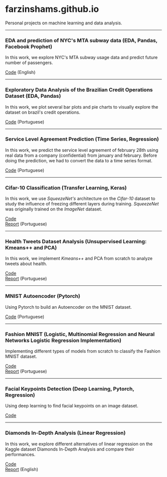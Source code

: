 # farzinshams.github.io

Personal projects on machine learning and data analysis.

---

### EDA and prediction of NYC's MTA subway data (EDA, Pandas, Facebook Prophet)

In this work, we explore NYC's MTA subway usage data and predict future number of passengers.

[Code](https://nbviewer.jupyter.org/github.com/farzinshams/farzinshams.github.io/blob/master/Portfolio/NYC%20Subway%20Prediction/NYC.ipynb) (English)


---

### Exploratory Data Analysis of the Brazilian Credit Operations Dataset (EDA, Pandas)

In this work, we plot several bar plots and pie charts to visually explore the dataset on brazil's credit operations.

[Code](https://nbviewer.jupyter.org/github/farzinshams/farzinshams.github.io/blob/master/Portfolio/Data%20Analysis/eda_credit.ipynb) (Portuguese)

---

### Service Level Agreement Prediction (Time Series, Regression)

In this work, we predict the service level agreement of february 28th using real data from a company (confidential) from january and february. Before doing the prediction, we had to convert the data to a time series format.

[Code](https://nbviewer.jupyter.org/github/farzinshams/farzinshams.github.io/blob/master/Portfolio/Time%20Series%20Prediction/sla_prediction.ipynb) (Portuguese)

---

### Cifar-10 Classification (Transfer Learning, Keras)

In this work, we use *SqueezeNet's* architecture on the *Cifar-10* dataset to study the influence of freezing different layers during training. *SqueezeNet* was originally trained on the *ImageNet* dataset.

[Code](https://nbviewer.jupyter.org/github/farzinshams/farzinshams.github.io/blob/master/Portfolio/Transfer%20Learning/code.ipynb)  
[Report](https://github.com/farzinshams/farzinshams.github.io/blob/master/Portfolio/Transfer%20Learning/transfer_learning.pdf) (Portuguese)

---

### Health Tweets Dataset Analysis (Unsupervised Learning: Kmeans++ and PCA)

In this work, we implement *Kmeans++* and PCA from scratch to analyze tweets about health.

[Code](https://nbviewer.jupyter.org/github/farzinshams/farzinshams.github.io/blob/master/Portfolio/Unsupervised%20Learning%20%28Kmeans%2C%20PCA%29/codigo.ipynb)  
[Report](https://github.com/farzinshams/farzinshams.github.io/blob/master/Portfolio/Unsupervised%20Learning%20(Kmeans%2C%20PCA)/unsupervised_learning.pdf) (Portuguese)

---

### MNIST Autoencoder (Pytorch)

Using Pytorch to build an Autoencoder on the MNIST dataset. 

[Code](https://nbviewer.jupyter.org/github/farzinshams/farzinshams.github.io/blob/master/Portfolio/Autoencoder/autoencoder.ipynb) (Portuguese)

---

### Fashion MNIST (Logistic, Multinomial Regression and Neural Networks Logistic Regression Implementation)

Implementing different types of models from scratch to classify the Fashion MNIST dataset.

[Code](https://nbviewer.jupyter.org/github/farzinshams/farzinshams.github.io/blob/master/Portfolio/Classification/fashion-MNIST_code.ipynb)  
[Report](https://github.com/farzinshams/farzinshams.github.io/blob/master/Portfolio/Classification/fashion-MNIST.pdf) (Portuguese)

---

### Facial Keypoints Detection (Deep Learning, Pytorch, Regression)

Using deep learning to find facial keypoints on an image dataset.

[Code](https://nbviewer.jupyter.org/github/farzinshams/farzinshams.github.io/blob/master/Portfolio/Deep%20Learning/facial_keypoints_detection.ipynb)

---

### Diamonds In-Depth Analysis (Linear Regression)

In this work, we explore different alternatives of linear regression on the Kaggle dataset Diamonds In-Depth Analysis and compare their performances.

[Code](https://nbviewer.jupyter.org/github/farzinshams/farzinshams.github.io/blob/master/Portfolio/Linear%20Regression/code.ipynb)  
[Report](https://github.com/farzinshams/farzinshams.github.io/blob/master/Portfolio/Linear%20Regression/diamonds_in_depth_analysis.pdf) (English)
